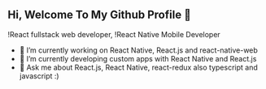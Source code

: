 ## Hi, Welcome To My Github Profile 👋
!React fullstack web developer,
!React Native  Mobile Developer
- 🔭 I’m currently working on React Native, React.js and react-native-web 
- 🌱 I’m currently developing custom apps with React  Native and  React.js
- 💬 Ask me about React.js, React Native, react-redux also typescript and javascript :)
  
   

<!--
**sohretturaman/sohretturaman** is a ✨ _special_ ✨ repository because its `README.md` (this file) appears on your GitHub profile.

Here are some ideas to get you started:

- 🔭 I’m currently working on ...
- 🌱 I’m currently learning ...
- 👯 I’m looking to collaborate on ...
- 🤔 I’m looking for help with ...
- 💬 Ask me about ...
- 📫 How to reach me: ...
- 😄 Pronouns: ...
- ⚡ Fun fact: ...
-->
